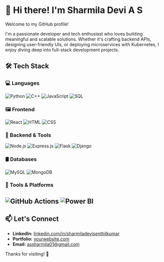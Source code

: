 # 👋 Hi there! I'm Sharmila Devi A S

Welcome to my GitHub profile!

I'm a passionate developer and tech enthusiast who loves building meaningful and scalable solutions. Whether it's crafting backend APIs, designing user-friendly UIs, or deploying microservices with Kubernetes, I enjoy diving deep into full-stack development projects.

## 🛠️ Tech Stack

### 💻 Languages
![Python](https://img.shields.io/badge/Python-3670A0?style=for-the-badge&logo=python&logoColor=white)
![C++](https://img.shields.io/badge/C++-00599C?style=for-the-badge&logo=cplusplus&logoColor=white)
![JavaScript](https://img.shields.io/badge/JavaScript-F7DF1E?style=for-the-badge&logo=javascript&logoColor=black)
![SQL](https://img.shields.io/badge/SQL-003B57?style=for-the-badge&logo=mysql&logoColor=white)

### 🖼️ Frontend
![React](https://img.shields.io/badge/React-20232A?style=for-the-badge&logo=react&logoColor=61DAFB)
![HTML](https://img.shields.io/badge/HTML5-E34F26?style=for-the-badge&logo=html5&logoColor=white)
![CSS](https://img.shields.io/badge/CSS3-1572B6?style=for-the-badge&logo=css3&logoColor=white)

### 🔧 Backend & Tools
![Node.js](https://img.shields.io/badge/Node.js-339933?style=for-the-badge&logo=nodedotjs&logoColor=white)
![Express.js](https://img.shields.io/badge/Express.js-000000?style=for-the-badge&logo=express&logoColor=white)
![Flask](https://img.shields.io/badge/Flask-000000?style=for-the-badge&logo=flask&logoColor=white)
![Django](https://img.shields.io/badge/Django-092E20?style=for-the-badge&logo=django&logoColor=white)

### 🛢️ Databases
![MySQL](https://img.shields.io/badge/MySQL-00758F?style=for-the-badge&logo=mysql&logoColor=white)
![MongoDB](https://img.shields.io/badge/MongoDB-4EA94B?style=for-the-badge&logo=mongodb&logoColor=white)

### 🚀 Tools & Platforms
![GitHub Actions](https://img.shields.io/badge/GitHub%20Actions-2088FF?style=for-the-badge&logo=githubactions&logoColor=white)
![Power BI](https://img.shields.io/badge/Power%20BI-F2C811?style=for-the-badge&logo=powerbi&logoColor=black)
---


## 📫 Let's Connect
- **LinkedIn:** [linkedin.com/in/sharmiladevisenthilkumar](https://linkedin.com/in/sharmiladevisenthilkumar)  
- **Portfolio:** [yourwebsite.com](https://yourwebsite.com)  
- **Email:** assharmila01@gmail.com

Thanks for visiting! 🌟

